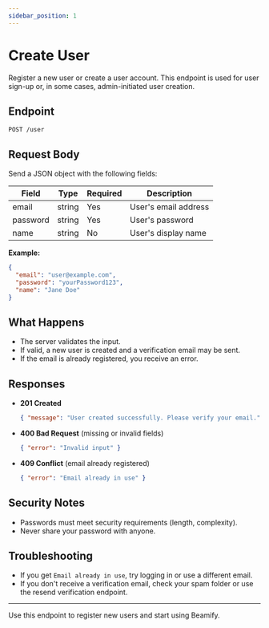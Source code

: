 ```yaml
---
sidebar_position: 1
---
```


# Create User

Register a new user or create a user account. This endpoint is used for user sign-up or, in some cases, admin-initiated user creation.

## Endpoint

`POST /user`

## Request Body
Send a JSON object with the following fields:

| Field     | Type   | Required | Description                |
|-----------|--------|----------|----------------------------|
| email     | string | Yes      | User's email address       |
| password  | string | Yes      | User's password            |
| name      | string | No       | User's display name        |

**Example:**
```json
{
  "email": "user@example.com",
  "password": "yourPassword123",
  "name": "Jane Doe"
}
```

## What Happens
- The server validates the input.
- If valid, a new user is created and a verification email may be sent.
- If the email is already registered, you receive an error.

## Responses

- **201 Created**
  ```json
  { "message": "User created successfully. Please verify your email." }
  ```
- **400 Bad Request** (missing or invalid fields)
  ```json
  { "error": "Invalid input" }
  ```
- **409 Conflict** (email already registered)
  ```json
  { "error": "Email already in use" }
  ```

## Security Notes
- Passwords must meet security requirements (length, complexity).
- Never share your password with anyone.

## Troubleshooting
- If you get `Email already in use`, try logging in or use a different email.
- If you don't receive a verification email, check your spam folder or use the resend verification endpoint.

---

Use this endpoint to register new users and start using Beamify.
